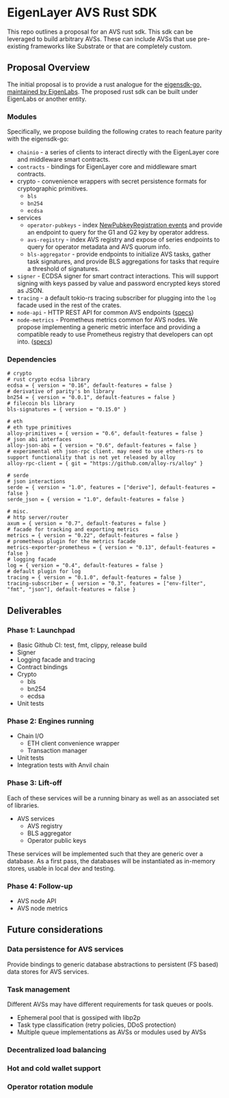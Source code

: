 # EigenLayer AVS Rust SDK

This repo outlines a proposal for an AVS rust sdk. This sdk can be leveraged to build arbitrary AVSs. These can include AVSs that use pre-existing frameworks like Substrate or that are completely custom.

## Proposal Overview

The initial proposal is to provide a rust analogue for the [eigensdk-go, maintained by EigenLabs](https://github.com/Layr-Labs/eigensdk-go). The proposed rust sdk can be built under EigenLabs or another entity.

### Modules

Specifically, we propose building the following crates to reach feature parity with the eigensdk-go:


* `chainio` - a series of clients to interact directly with the EigenLayer core and middleware smart contracts.
* `contracts` - bindings for EigenLayer core and middleware smart contracts.
* crypto - convenience wrappers with secret persistence formats for cryptographic primitives.
  * `bls`
  * `bn254`
  * `ecdsa`
* services
  * `operator-pubkeys` - index [NewPubkeyRegistration events](https://github.com/Layr-Labs/eigenlayer-middleware/blob/9aa6eb543fe38db6e41516f89f15b654ad4d6bf4/src/interfaces/IBLSApkRegistry.sol#L38) and provide an endpoint to query for the G1 and G2 key by operator address.
  * `avs-registry` - index AVS registry and expose of series endpoints to query for operator metadata and AVS quorum info.
  * `bls-aggregator` - provide endpoints to initialize AVS tasks, gather task signatures, and provide BLS aggregations for tasks that require a threshold of signatures.
* `signer` - ECDSA signer for smart contract interactions. This will support signing with keys passed by value and password encrypted keys stored as JSON.
* `tracing` - a default tokio-rs tracing subscriber for plugging into the `log` facade used in the rest of the crates.
* `node-api` - HTTP REST API for common AVS endpoints ([specs](https://eigen.nethermind.io/docs/category/avs-node-api))
* `node-metrics` - Prometheus metrics common for AVS nodes. We propose implementing a generic metric interface and providing a compatible ready to use Prometheus registry that developers can opt into. ([specs](https://eigen.nethermind.io/docs/category/metrics))

### Dependencies
```
# crypto
# rust crypto ecdsa library
ecdsa = { version = "0.16", default-features = false }
# derivative of parity's bn library
bn254 = { version = "0.0.1", default-features = false }
# filecoin bls library
bls-signatures = { version = "0.15.0" }

# eth
# eth type primitives
alloy-primitives = { version = "0.6", default-features = false }
# json abi interfaces
alloy-json-abi = { version = "0.6", default-features = false }
# experimental eth json-rpc client. may need to use ethers-rs to support functionality that is not yet released by alloy
alloy-rpc-client = { git = "https://github.com/alloy-rs/alloy" }

# serde
# json interactions
serde = { version = "1.0", features = ["derive"], default-features = false }
serde_json = { version = "1.0", default-features = false }

# misc.
# http server/router
axum = { version = "0.7", default-features = false }
# facade for tracking and exporting metrics
metrics = { version = "0.22", default-features = false }
# prometheus plugin for the metrics facade
metrics-exporter-prometheus = { version = "0.13", default-features = false }
# logging facade
log = { version = "0.4", default-features = false }
# default plugin for log
tracing = { version = "0.1.0", default-features = false }
tracing-subscriber = { version = "0.3", features = ["env-filter", "fmt", "json"], default-features = false }
```


## Deliverables

### Phase 1: Launchpad

* Basic Github CI: test, fmt, clippy, release build
* Signer
* Logging facade and tracing
* Contract bindings
* Crypto
  * bls
  * bn254
  * ecdsa
* Unit tests

### Phase 2: Engines running

* Chain I/O
  * ETH client convenience wrapper
  * Transaction manager
* Unit tests
* Integration tests with Anvil chain

### Phase 3: Lift-off

Each of these services will be a running binary as well as an associated set of libraries.

* AVS services
  * AVS registry
  * BLS aggregator
  * Operator public keys

These services will be implemented such that they are generic over a database. As a first pass, the databases will be instantiated as in-memory stores, usable in local dev and testing.

### Phase 4: Follow-up

* AVS node API
* AVS node metrics

## Future considerations

### Data persistence for AVS services

Provide bindings to generic database abstractions to persistent (FS based) data stores for AVS services.

### Task management

Different AVSs may have different requirements for task queues or pools.

* Ephemeral pool that is gossiped with libp2p
* Task type classification (retry policies, DDoS protection)
* Multiple queue implementations as AVSs or modules used by AVSs

### Decentralized load balancing

### Hot and cold wallet support

### Operator rotation module





